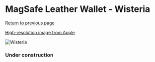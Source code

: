 # MagSafe Leather Wallet - Wisteria

[Return to previous page](/wallet)

[High-resolution image from Apple](https://store.storeimages.cdn-apple.com/8756/as-images.apple.com/is/MM0W3?wid=4500&hei=4500&fmt=png)

<div style="width: 384px"><img src="/everyphone/MM0W3.png" alt="Wisteria"></div>

### Under construction
